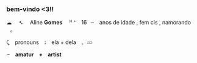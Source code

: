 ### bem-vindo <3!!

☁ ⠀ ➴ ⠀ Aline __Gomes__ ⠀ ⁾⁾
⁺⠀ 16⠀┄⠀ anos de idade   , fem cis   , namorando    ⠀｡

⤹⠀ pronouns ⠀**:**⠀ ela + dela ⠀꜆⠀💤

⏖⠀ **amatur ⠀+⠀ artist**
